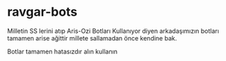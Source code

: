 # ravgar-bots
Milletin SS lerini atıp Aris-Ozi Botları Kullanıyor diyen arkadaşımızın botları tamamen arise ağittir millete sallamadan önce kendine bak.

Botlar tamamen hatasızdır alın kullanın

